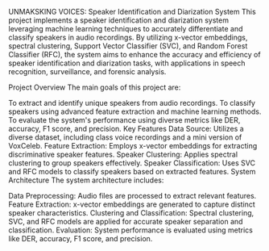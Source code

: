UNMAKSKING VOICES: Speaker Identification and Diarization System
This project implements a speaker identification and diarization system leveraging machine learning techniques to accurately differentiate and classify speakers in audio recordings. By utilizing x-vector embeddings, spectral clustering, Support Vector Classifier (SVC), and Random Forest Classifier (RFC), the system aims to enhance the accuracy and efficiency of speaker identification and diarization tasks, with applications in speech recognition, surveillance, and forensic analysis.

Project Overview
The main goals of this project are:

To extract and identify unique speakers from audio recordings.
To classify speakers using advanced feature extraction and machine learning methods.
To evaluate the system's performance using diverse metrics like DER, accuracy, F1 score, and precision.
Key Features
Data Source: Utilizes a diverse dataset, including class voice recordings and a mini version of VoxCeleb.
Feature Extraction: Employs x-vector embeddings for extracting discriminative speaker features.
Speaker Clustering: Applies spectral clustering to group speakers effectively.
Speaker Classification: Uses SVC and RFC models to classify speakers based on extracted features.
System Architecture
The system architecture includes:

Data Preprocessing: Audio files are processed to extract relevant features.
Feature Extraction: x-vector embeddings are generated to capture distinct speaker characteristics.
Clustering and Classification: Spectral clustering, SVC, and RFC models are applied for accurate speaker separation and classification.
Evaluation: System performance is evaluated using metrics like DER, accuracy, F1 score, and precision.

